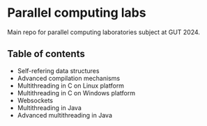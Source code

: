 # Parallel computing labs

Main repo for parallel computing laboratories subject at GUT 2024.

## Table of contents
- Self-refering data structures
- Advanced compilation mechanisms
- Multithreading in C on Linux platform
- Multithreading in C on Windows platform
- Websockets
- Multithreading in Java
- Advanced multithreading in Java

